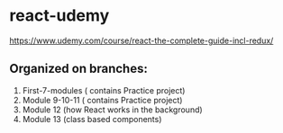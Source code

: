 # react-udemy
https://www.udemy.com/course/react-the-complete-guide-incl-redux/

## Organized on branches: 
  1. First-7-modules ( contains Practice project)
  2. Module 9-10-11 ( contains Practice project)
  3. Module 12 (how React works in the background)
  4. Module 13 (class based components)

